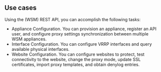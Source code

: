 ## Use cases

<p>Using the <MadCap:variable name="ALVariables.WSM_OutBndWaf_2" xmlns:MadCap="http://www.madcapsoftware.com/Schemas/MadCap.xsd" /> (WSM) REST API, you can accomplish the following tasks:</p>

* Appliance Configuration. You can provision an appliance, register an API user, and configure proxy settings synchronization between multiple WSM appliances.
* Interface Configuration. You can configure VRRP interfaces and query available physical interfaces.
* Website Configuration. You can configure websites to protect, test connectivity to the website, change the proxy mode, update SSL certificates, import proxy templates, and obtain denylog entries.
